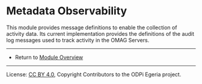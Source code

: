 <!-- SPDX-License-Identifier: CC-BY-4.0 -->
<!-- Copyright Contributors to the ODPi Egeria project 2020. -->

# Metadata Observability

This module provides message definitions to enable the collection of activity data.
Its current implementation provides the definitions of the audit log messages used to track activity in the OMAG Servers.

----
* Return to [Module Overview](..)

----
License: [CC BY 4.0](https://creativecommons.org/licenses/by/4.0/),
Copyright Contributors to the ODPi Egeria project.